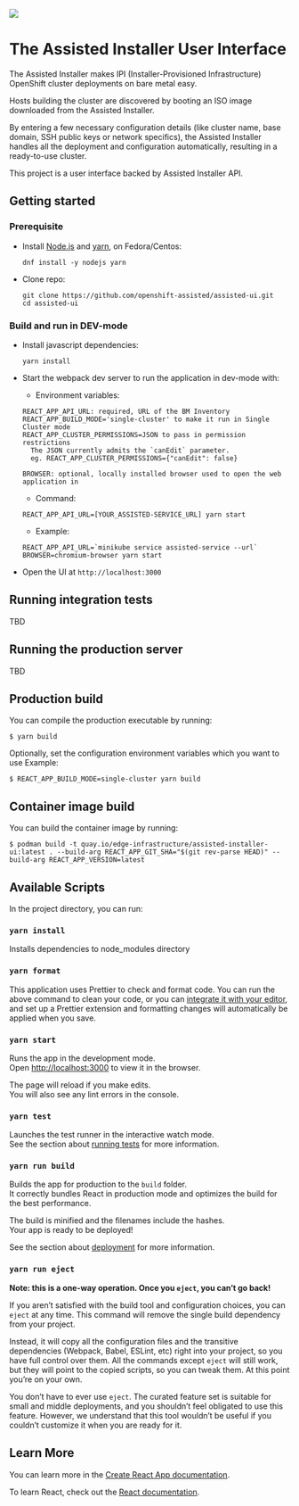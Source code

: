 ![](https://github.com/openshift-assisted/assisted-ui/workflows/Build%20and%20push/badge.svg)

# The Assisted Installer User Interface

The Assisted Installer makes IPI (Installer-Provisioned Infrastructure) OpenShift cluster
deployments on bare metal easy.

Hosts building the cluster are discovered by booting an ISO image downloaded from the Assisted
Installer.

By entering a few necessary configuration details (like cluster name, base domain, SSH public keys
or network specifics), the Assisted Installer handles all the deployment and configuration
automatically, resulting in a ready-to-use cluster.

This project is a user interface backed by Assisted Installer API.

## Getting started

### Prerequisite

- Install [Node.js](https://nodejs.org/en) and [yarn](https://yarnpkg.com/), on Fedora/Centos:
  ```
  dnf install -y nodejs yarn
  ```
- Clone repo:
  ```
  git clone https://github.com/openshift-assisted/assisted-ui.git
  cd assisted-ui
  ```

### Build and run in DEV-mode

- Install javascript dependencies:
  ```
  yarn install
  ```
- Start the webpack dev server to run the application in dev-mode with:

  - Environment variables:

  ```
  REACT_APP_API_URL: required, URL of the BM Inventory
  REACT_APP_BUILD_MODE='single-cluster' to make it run in Single Cluster mode
  REACT_APP_CLUSTER_PERMISSIONS=JSON to pass in permission restrictions
    The JSON currently admits the `canEdit` parameter.
    eg. REACT_APP_CLUSTER_PERMISSIONS={"canEdit": false}

  BROWSER: optional, locally installed browser used to open the web application in
  ```

  - Command:

  ```
  REACT_APP_API_URL=[YOUR_ASSISTED-SERVICE_URL] yarn start
  ```

  - Example:

  ```
  REACT_APP_API_URL=`minikube service assisted-service --url` BROWSER=chromium-browser yarn start
  ```

- Open the UI at `http://localhost:3000`

## Running integration tests

TBD

## Running the production server

TBD

## Production build

You can compile the production executable by running:

```
$ yarn build
```

Optionally, set the configuration environment variables which you want to use
Example:

```
$ REACT_APP_BUILD_MODE=single-cluster yarn build
```

## Container image build

You can build the container image by running:

```
$ podman build -t quay.io/edge-infrastructure/assisted-installer-ui:latest . --build-arg REACT_APP_GIT_SHA="$(git rev-parse HEAD)" --build-arg REACT_APP_VERSION=latest
```

## Available Scripts

In the project directory, you can run:

### `yarn install`

Installs dependencies to node_modules directory

### `yarn format`

This application uses Prettier to check and format code. You can run the above command to clean your
code, or you can [integrate it with your editor](https://prettier.io/docs/en/editors.html), and set
up a Prettier extension and formatting changes will automatically be applied when you save.

### `yarn start`

Runs the app in the development mode.<br> Open [http://localhost:3000](http://localhost:3000) to
view it in the browser.

The page will reload if you make edits.<br> You will also see any lint errors in the console.

### `yarn test`

Launches the test runner in the interactive watch mode.<br> See the section about
[running tests](https://facebook.github.io/create-react-app/docs/running-tests) for more
information.

### `yarn run build`

Builds the app for production to the `build` folder.<br> It correctly bundles React in production
mode and optimizes the build for the best performance.

The build is minified and the filenames include the hashes.<br> Your app is ready to be deployed!

See the section about [deployment](https://facebook.github.io/create-react-app/docs/deployment) for
more information.

### `yarn run eject`

**Note: this is a one-way operation. Once you `eject`, you can’t go back!**

If you aren’t satisfied with the build tool and configuration choices, you can `eject` at any time.
This command will remove the single build dependency from your project.

Instead, it will copy all the configuration files and the transitive dependencies (Webpack, Babel,
ESLint, etc) right into your project, so you have full control over them. All the commands except
`eject` will still work, but they will point to the copied scripts, so you can tweak them. At this
point you’re on your own.

You don’t have to ever use `eject`. The curated feature set is suitable for small and middle
deployments, and you shouldn’t feel obligated to use this feature. However, we understand that this
tool wouldn’t be useful if you couldn’t customize it when you are ready for it.

## Learn More

You can learn more in the
[Create React App documentation](https://facebook.github.io/create-react-app/docs/getting-started).

To learn React, check out the [React documentation](https://reactjs.org/).
